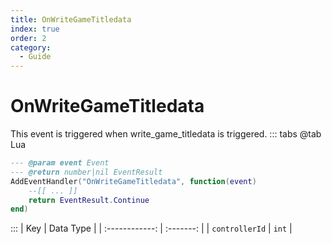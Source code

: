 ```yaml
---
title: OnWriteGameTitledata
index: true
order: 2
category:
  - Guide
---
```


# OnWriteGameTitledata
This event is triggered when write_game_titledata is triggered.
::: tabs
@tab Lua
```lua
--- @param event Event
--- @return number|nil EventResult
AddEventHandler("OnWriteGameTitledata", function(event)
    --[[ ... ]]
    return EventResult.Continue
end)
```

:::
|       Key      | Data Type |
| :------------: | :-------: |
| `controllerId` |   `int`   |
